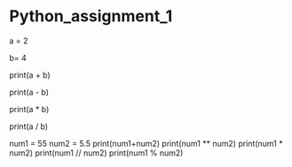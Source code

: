 # Python_assignment_1
a = 2

b= 4

print(a + b)

print(a - b)

print(a * b)

print(a / b)

num1 = 55
num2 = 5.5
print(num1+num2)
print(num1 ** num2)
print(num1 * num2)
print(num1 //  num2)
print(num1 % num2)